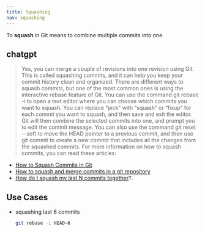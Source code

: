 ```yaml
---
title: Squashing
nav: squashing
---
```


To **squash** in Git means to combine multiple commits into one.

## chatgpt


> Yes, you can merge a couple of revisions into one revision using Git. This is called squashing commits, and it can help you keep your commit history clean and organized. There are different ways to squash commits, but one of the most common ones is using the interactive rebase feature of Git. You can use the command git rebase -i <after-this-commit> to open a text editor where you can choose which commits you want to squash. You can replace “pick” with “squash” or “fixup” for each commit you want to squash, and then save and exit the editor. Git will then combine the selected commits into one, and prompt you to edit the commit message. You can also use the command git reset --soft <after-this-commit> to move the HEAD pointer to a previous commit, and then use git commit to create a new commit that includes all the changes from the squashed commits. For more information on how to squash commits, you can read these articles:
* [How to Squash Commits in Git](https://www.git-tower.com/learn/git/faq/git-squash/)
* [How to squash and merge commits in a git repository](https://levelup.gitconnected.com/how-to-squash-and-merge-commits-in-a-git-repository-f1ceed0479c7)
* [How do I squash my last N commits together](https://stackoverflow.com/questions/5189560/how-do-i-squash-my-last-n-commits-together)?.

## Use Cases

* squashing last 6 commits
  ```sh
  git rebase -i HEAD~6
  ```